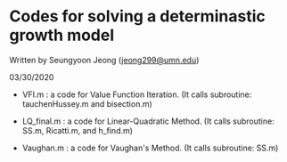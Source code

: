 
# Codes for solving a determinastic growth model   
   
   Written by Seungyoon Jeong (jeong299@umn.edu)        
   
   03/30/2020					                                 

- VFI.m : a code for Value Function Iteration. 
   (It calls subroutine: tauchenHussey.m and bisection.m)

- LQ_final.m : a code for Linear-Quadratic Method.
   (It calls subroutine: SS.m, Ricatti.m, and h_find.m) 

- Vaughan.m : a code for Vaughan's Method.
   (It calls subroutine: SS.m) 
